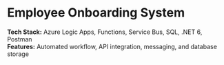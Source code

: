 # Employee Onboarding System  
**Tech Stack:** Azure Logic Apps, Functions, Service Bus, SQL, .NET 6, Postman  
**Features:** Automated workflow, API integration, messaging, and database storage  

